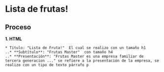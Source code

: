 # Lista de frutas!
 
## Proceso

 **1. HTML**

	* Título: "Lista de Fruta!"  El cual se realizo con un tamaño h1
	..* **Subtítulo**: "Frutas Master"  con tamaño h4
	..* **Presentación**: "Frutas Master es una empresa familiar de tercera generacion ..." se refiere a la presentación de la empresa, se realizo con un tipo de texto párrafo p